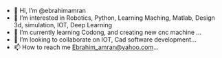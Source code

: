 - 👋 Hi, I’m @ebrahimamran
- 👀 I’m interested in Robotics, Python, Learning Maching, Matlab, Design 3d, simulation, IOT, Deep Learning 
- 🌱 I’m currently learning Codong, and creating new cnc machine  ...
- 💞️ I’m looking to collaborate on IOT, Cad software development...
- 📫 How to reach me Ebrahim_amran@yahoo.com...

<!---
ebrahimamran/ebrahimamran is a ✨ special ✨ repository because its `README.md` (this file) appears on your GitHub profile.
You can click the Preview link to take a look at your changes.
--->
